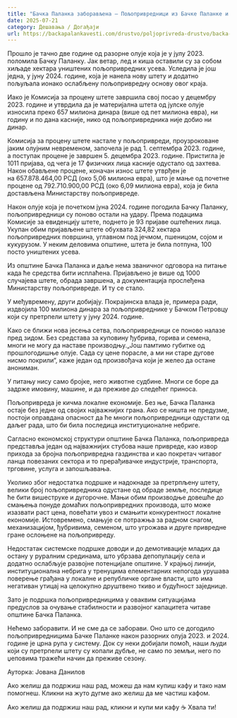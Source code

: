 ```yaml
---
title: "Бачка Паланка заборављена – Пољопривредници из Бачке Паланке и даље без надокнаде штете"
date: 2025-07-21
category: Дешавања / Догађаји
url: https://backapalankavesti.com/drustvo/poljoprivreda-drustvo/backa-palanka-zaboravljena-poljoprivrednici-iz-backe-palanke-i-dalje-bez-nadoknade-stete/
---
```


Прошло је тачно две године од разорне олује која је у јулу 2023. поломила Бачку Паланку. Јак ветар, лед и киша оставили су за собом хиљаде хектара уништених пољопривредних усева. Уследила је још једна, у јуну 2024. године, која је нанела нову штету и додатно пољуљала ионако ослабљену пољопривредну основу овог краја.

Иако је Комисија за процену штете завршила свој посао у децембру 2023. године и утврдила да је материјална штета од јулске олује износила преко 657 милиона динара (више од пет милиона евра), ни годину и по дана касније, нико од пољопривредника није добио ни динар.

Комисија за процену штете настале у пољопривреди, проузроковане јаким олујним невременом, започела је рад 1. септембра 2023. године, а поступак процене је завршен 5. децембра 2023. године. Пристигла је 1011 пријава, од чега је 17 физичких лица касније одустало од захтева. Након обављене процене, коначан износ штете утврђен је на 657.878.464,00 РСД (око 5,06 милиона евра), што је мање од почетне процене од 792.710.900,00 РСД (око 6,09 милиона евра), која је била достављена Министарству пољопривреде.

Након олује која је почетком јуна 2024. године погодила Бачку Паланку, пољопривредници су поново остали на удару. Према подацима Комисије за евиденцију штете, поднето је 93 пријаве оштећених лица. Укупан обим пријављене штете обухвата 324,82 хектара пољопривредних површина, углавном под јечмом, пшеницом, сојом и кукурузом. У неким деловима општине, штета је била потпуна, 100 посто уништених усевa.

Из општине Бачка Паланка и даље нема званичног одговора на питање када ће средства бити исплаћена. Пријављено је више од 1000 случајева штете, обрада завршена, а документација прослеђена Министарству пољопривреде. И ту се стало.

У међувремену, други добијају. Покрајинска влада је, примера ради, издвојила 100 милиона динара за пољопривреднике у Бачком Петровцу који су претрпели штету у јуну 2024. године.

Како се ближи нова јесења сетва, пољопривредници се поново налазе пред зидом. Без средстава за куповину ђубрива, горива и семена, многи не могу да наставе производњу.„Још памтимо губитке од прошлогодишње олује. Сада су цене порасле, а ми ни старе дугове нисмо покрили“, каже један од произвођача који је желео да остане анониман.

У питању нису само бројке, него животне судбине. Многи се боре да задрже имовину, машине, и да преживе до следећег приноса.

Пољопривреда је кичма локалне економије. Без ње, Бачка Паланка остаје без једне од својих најважнијих грана. Ако се ништа не предузме, постоји оправдана опасност да ће многи пољопривредници одустати од даљег рада, што би била последица институционалне небриге.

Сагласно економској структури општине Бачка Паланка, пољопривреда представља један од најважнијих стубова наше привреде, као извор прихода за бројна пољопривредна газдинства и као покретач читавог ланца повезаних сектора и то прерађивачке индустрије, транспорта, трговине, услуга и запошљавања.

Уколико због недостатка подршке и надокнаде за претрпљену штету, велики број пољопривредника одустане од обраде земље, последице ће бити вишеструке и дугорочне. Мањи обим производње довешће до смањења понуде домаћих пољопривредних производа, што може изазвати раст цена, повећати увоз и смањити конкурентност локалне економије. Истовремено, смањује се потражња за радном снагом, механизацијом, ђубривима, семеном, што угрожава и друге привредне гране ослоњене на пољопривреду.

Недостатак системске подршке доводи и до демотивације младих да остану у руралним срединама, што убрзава депопулацију села и додатно ослабљује развојне потенцијале општине. У крајњој линији, институционална небрига у тренуцима елементарних непогода урушава поверење грађана у локалне и републичке органе власти, што има негативан утицај на целокупно друштвено ткиво и будућност заједнице.

Зато је подршка пољопривредницима у оваквим ситуацијама предуслов за очување стабилности и развојног капацитета читаве општине Бачка Паланка.

Нећемо заборавити. И не сме да се заборави. Оно што се догодило пољопривредницима Бачке Паланке након разорних олуја 2023. и 2024. године је црна рупа у систему. Док су неки добијали помоћ, наши људи који су претрпели штету су копали дубље, не само по земљи, него по џеповима тражећи начин да преживе сезону.

Ауторка: Јована Данилов

Ако желиш да подржиш наш рад, можеш да нам купиш кафу и тако нам помогнеш. Кликни на жуто дугме ако желиш да ме частиш кафом.

Ако желиш да подржиш наш рад, кликни и купи ми кафу ☕ Хвала ти!

